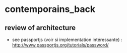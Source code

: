 # contemporains_back

## review of architecture

 - see passportjs (voir si implementation intéressante) : http://www.passportjs.org/tutorials/password/